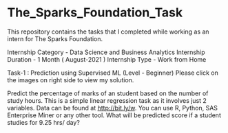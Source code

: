 # The_Sparks_Foundation_Task
This repository contains the tasks that I completed while working as an intern for The Sparks Foundation.

Internship Category - Data Science and Business Analytics Internship Duration - 1 Month ( August-2021 ) Internship Type - Work from Home

Task-1 : Prediction using Supervised ML (Level - Beginner)
Please click on the images on right side to view my solution.

Predict the percentage of marks of an student based on the number of study hours. This is a simple linear regression task as it involves just 2 variables. Data can be found at http://bit.ly/w. You can use R, Python, SAS Enterprise Miner or any other tool. What will be predicted score if a student studies for 9.25 hrs/ day?
